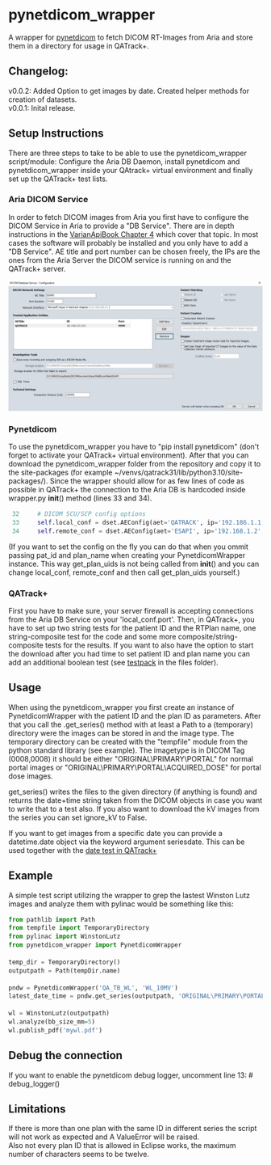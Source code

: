 # pynetdicom_wrapper
A wrapper for [pynetdicom](https://pydicom.github.io/pynetdicom/stable/) to 
fetch DICOM RT-Images from Aria and store them in a directory for usage in QATrack+.

## Changelog:
v0.0.2: Added Option to get images by date. Created helper methods for creation of datasets.  
v0.0.1: Inital release.  

## Setup Instructions
There are three steps to take to be able to use the pynetdicom_wrapper script/module: 
Configure the Aria DB Daemon, install pynetdicom and pynetdicom_wrapper inside your 
QAtrack+ virtual environment and finally set up the QATrack+ test lists.

### Aria DICOM Service
In order to fetch DICOM images from Aria you first have to configure the 
DICOM Service in Aria to provide a "DB Service". There are in depth 
instructions in the [VarianApiBook Chapter 4](https://varianapis.github.io/VarianApiBook.pdf) 
which cover that topic. In most cases the software will probably be installed 
and you only have to add a "DB Service". AE title and port number can be 
chosen freely, the IPs are the ones from the Aria Server the DICOM service 
is running on and the QATrack+ server.

![Screenshot DB Service](./files/DBService01.png)

### Pynetdicom
To use the pynetdicom_wrapper you have to "pip install pynetdicom" 
(don't forget to activate your QATrack+ virtual environment). After that 
you can download the pynetdicom_wrapper folder from the repository and copy 
it to the site-packages (for example ~/venvs/qatrack31/lib/python3.10/site-packages/). 
Since the wrapper should allow for as few lines of code as possible in 
QATrack+ the connection to the Aria DB is hardcoded inside wrapper.py 
__init__() method (lines 33 and 34).
```Python
 32     # DICOM SCU/SCP config options
 33     self.local_conf = dset.AEConfig(aet='QATRACK', ip='192.186.1.1', port=9999)
 34     self.remote_conf = dset.AEConfig(aet='ESAPI', ip='192.168.1.2', port=51402)
```
(If you want to set the config on the fly you can do that when you ommit passing 
pat_id and plan_name when creating your PynetdicomWrapper instance. This way get_plan_uids
is not being called from __init__() and you can change local_conf, remote_conf and then call
get_plan_uids yourself.)

### QATrack+
First you have to make sure, your server firewall is accepting connections from the 
Aria DB Service on your 'local_conf.port'. Then, in QATrack+, you have to set up two 
string tests for the patient ID and the RTPlan name, one string-composite test 
for the code and some more composite/string-composite tests for the results. If 
you want to also have the option to start the download after you had time to 
set patient ID and plan name you can add an additional boolean test 
(see [testpack](./files/WL6X.tpk) in the files folder).

## Usage
When using the pynetdicom_wrapper you first create an instance of PynetdicomWrapper 
with the patient ID and the plan ID as parameters. After that you call the 
.get_series() method with at least a Path to a (temporary) directory 
were the images can be stored in and the image type. The temporary directory 
can be created with the "tempfile" module from the python standard library 
(see example). The imagetype is in DICOM Tag (0008,0008) it should be either 
"ORIGINAL\PRIMARY\PORTAL" for normal portal images or "ORIGINAL\PRIMARY\PORTAL\ACQUIRED_DOSE" 
for portal dose images.

get_series() writes the files to the given directory (if anything is found) 
and returns the date+time string taken from the DICOM objects in case you 
want to write that to a test also.
If you also want to download the kV images from the series you can set ignore_kV to False.

If you want to get images from a specific date you can provide a datetime.date 
object via the keyword argument seriesdate. This can be used together with the 
[date test in QATrack+](https://docs.qatrackplus.com/en/stable/admin/qa/tests.html?highlight=date#type)

## Example
A simple test script utilizing the wrapper to grep the lastest Winston Lutz 
images and analyze them with pylinac would be something like this:
```Python
from pathlib import Path
from tempfile import TemporaryDirectory
from pylinac import WinstonLutz
from pynetdicom_wrapper import PynetdicomWrapper

temp_dir = TemporaryDirectory()
outputpath = Path(tempDir.name)

pndw = PynetdicomWrapper('QA_TB_WL', 'WL_10MV')
latest_date_time = pndw.get_series(outputpath, 'ORIGINAL\PRIMARY\PORTAL')

wl = WinstonLutz(outputpath)
wl.analyze(bb_size_mm=5)
wl.publish_pdf('mywl.pdf')
```

## Debug the connection
If you want to enable the pynetdicom debug logger, uncomment line 13: # debug_logger()

## Limitations
If there is more than one plan with the same ID in different series the script 
will not work as expected and A ValueError will be raised.  
Also not every plan ID that is allowed in Eclipse works, the maximum number of characters seems to be twelve.
